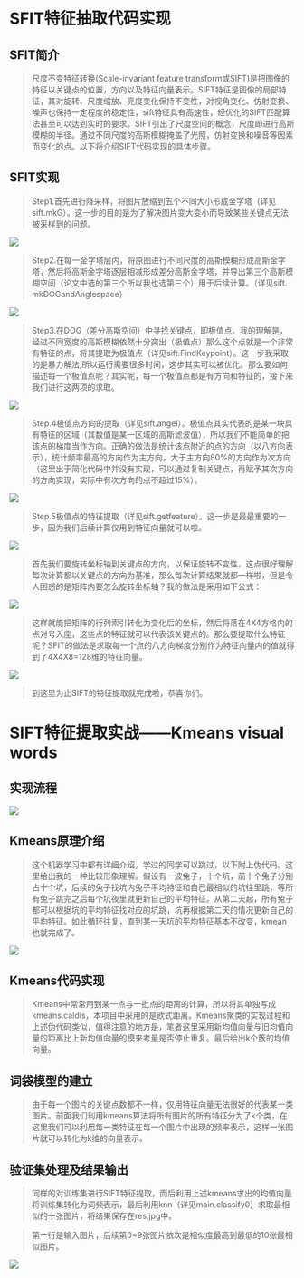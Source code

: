 # SFIT特征抽取代码实现

## SFIT简介

>   尺度不变特征转换(Scale-invariant feature
>   transform或SIFT)是把图像的特征以关键点的位置，方向以及特征向量表示。SIFT特征是图像的局部特征，其对旋转、尺度缩放、亮度变化保持不变性，对视角变化、仿射变换、噪声也保持一定程度的稳定性，sift特征具有高速性，经优化的SIFT匹配算法甚至可以达到实时的要求。SIFT引出了尺度空间的概念，尺度即进行高斯模糊的半径。通过不同尺度的高斯模糊掩盖了光照，仿射变换和噪音等因素而变化的点。以下将介绍SIFT代码实现的具体步骤。

## SFIT实现

>   Step1.首先进行降采样，将图片放缩到五个不同大小形成金字塔（详见sift.mkG）。这一步的目的是为了解决图片变大变小而导致某些关键点无法被采样到的问题。

![](media/93e0e1c6e50cf079a50dfcc3a57cbf15.jpg)

>   Step2.在每一金字塔层内，将原图进行不同尺度的高斯模糊形成高斯金字塔，然后将高斯金字塔逐层相减形成差分高斯金字塔，并导出第三个高斯模糊空间（论文中选的第三个所以我也选第三个）用于后续计算。（详见sift.
>   mkDOGandAnglespace）

![](media/3c1bba32b626f5aac6940afb759eaa3e.jpg)

>   Step3.在DOG（差分高斯空间）中寻找关键点，即极值点。我的理解是，经过不同宽度的高斯模糊依然十分突出（极值点）那么这个点就是一个非常有特征的点，将其提取为极值点（详见sift.FindKeypoint）。这一步我采取的是暴力解法,所以运行需要很多时间，这步其实可以被优化。那么要如何描述每一个极值点呢？其实呢，每一个极值点都是有方向和特征的，接下来我们进行这两项的求取。

![](media/6a9365816988ccaf49f38f44d370b614.jpg)

>   Step.4极值点方向的提取（详见sift.angel）。极值点其实代表的是某一块具有特征的区域（其数值是某一区域的高斯滤波值），所以我们不能简单的把该点的梯度当作方向。正确的做法是统计该点附近的点的方向（以八方向表示），统计频率最高的方向作为主方向，大于主方向80%的方向作为次方向（这里出于简化代码中并没有实现，可以通过复制关键点，再赋予其次方向的方向实现，实际中有次方向的点不超过15%）。

![](media/97a02b5e1191bbf6b3cde3b2f033ab73.jpg)

>   Step.5极值点的特征提取（详见sift.getfeature）。这一步是最最重要的一步，因为我们后续计算仅用到特征向量就可以啦。

![](media/c42f4a2c056112e7ecaf46ea51e89e36.jpg)

>   首先我们要旋转坐标轴到关键点的方向，以保证旋转不变性，这点很好理解每次计算都以关键点的方向为基准，那么每次计算结果就都一样啦，但是令人困惑的是矩阵内要怎么旋转坐标轴？我的做法是采用如下公式：

![](media/6a68c526b6c632be7c448b5e8a33e102.jpg)

>   这样就能把矩阵的行列索引转化为变化后的坐标，然后将落在4X4方格内的点对号入座，这些点的特征就可以代表该关键点的。那么要提取什么特征呢？SFIT的做法是求取每一个点的八方向梯度分别作为特征向量内的值就得到了4X4X8=128维的特征向量。

![](media/2fa9c1618610c6d0ecc55208241bafbb.jpg)

>   到这里为止SIFT的特征提取就完成啦，恭喜你们。

# SIFT特征提取实战——Kmeans visual words

## 实现流程

![](media/c57a9104efea1b4c222b7fd256b035b9.png)

## Kmeans原理介绍

>   这个机器学习中都有详细介绍，学过的同学可以跳过，以下附上伪代码。这里给出我的一种比较形象理解。假设有一波兔子，十个坑，前十个兔子分别占十个坑，后续的兔子找坑内兔子平均特征和自己最相似的坑往里跳，等所有兔子跳完之后每个坑夜里就更新自己的平均特征。从第二天起，所有兔子都可以根据坑的平均特征找对应的坑跳，坑再根据第二天的情况更新自己的平均特征。如此循环往复，直到某一天坑的平均特征基本不改变，kmean也就完成了。

![](media/9bcd0cd425e2d5a78152aca3528b1540.png)

## Kmeans代码实现

>   Kmeans中常常用到某一点与一批点的距离的计算，所以将其单独写成kmeans.caldis，本项目中采用的是欧式距离。Kmeans聚类的实现过程和上述伪代码类似，值得注意的地方是，笔者这里采用新均值向量与旧均值向量的距离比上新均值向量的模来考量是否停止重复。最后给出k个簇的均值向量。

## 词袋模型的建立

>   由于每一个图片的关键点数都不一样，仅用特征向量无法很好的代表某一类图片。前面我们利用kmeans算法将所有图片的所有特征分为了k个类，在这里我们可以利用每一类特征在每一个图片中出现的频率表示，这样一张图片就可以转化为k维的向量表示。

## 验证集处理及结果输出

>   同样的对训练集进行SIFT特征提取，而后利用上述kmeans求出的均值向量将训练集转化为词频表示，最后利用knn（详见main.classify0）求取最相似的十张图片，将结果保存在res.jpg中。

>   第一行是输入图片，后续第0\~9张图片依次是相似度最高到最低的10张最相似图片。

![](media/2a7ba26676ee70bd5f56915d0b335ae1.jpg)
